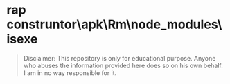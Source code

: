 # rap construntor\apk\Rm\node_modules\isexe
> Disclaimer: This repository is only for educational purpose. Anyone who abuses the information provided here does so on his own behalf. I am in no way responsible for it.

```





```


